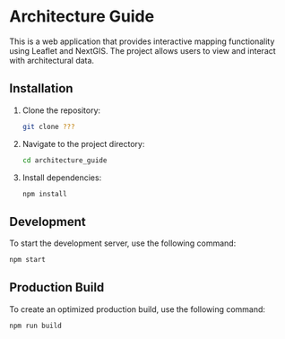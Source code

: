# Architecture Guide

This is a web application that provides interactive mapping functionality using Leaflet and NextGIS. The project allows users to view and interact with architectural data.

## Installation

1. Clone the repository:

    ```bash
    git clone ???
    ```

2. Navigate to the project directory:

    ```bash
    cd architecture_guide
    ```

3. Install dependencies:

    ```bash
    npm install
    ```

## Development

To start the development server, use the following command:

```bash
npm start
```

## Production Build

To create an optimized production build, use the following command:

```bash
npm run build
```
